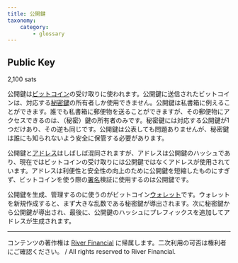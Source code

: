 ```yaml
---
title: 公開鍵
taxonomy:
    category:
        - glossary
---
```


## Public Key
2,100 sats

公開鍵は[ビットコイン](http://lostinbitcoin.jp.testrs.jp/staging/glossary/bitcoin/)の受け取りに使われます。公開鍵に送信されたビットコインは、対応する[秘密鍵](http://lostinbitcoin.jp.testrs.jp/staging/glossary/private_key/)の所有者しか使用できません。公開鍵は私書箱に例えることができます。誰でも私書箱に郵便物を送ることができますが、その郵便物にアクセスできるのは、（秘密）鍵の所有者のみです。秘密鍵には対応する公開鍵が1つだけあり、その逆も同じです。公開鍵は公表しても問題ありませんが、秘密鍵は誰にも知られないよう安全に保管する必要があります。

公開鍵と[アドレス](http://lostinbitcoin.jp.testrs.jp/staging/glossary/address/)はしばしば混同されますが、アドレスは公開鍵のハッシュであり、現在ではビットコインの受け取りには公開鍵ではなくアドレスが使用されています。アドレスは利便性と安全性の向上のために公開鍵を短縮したものにすぎず、ビットコインを使う際の[署名](http://lostinbitcoin.jp.testrs.jp/staging/glossary/signature/)検証に使用するのは公開鍵です。

公開鍵を生成、管理するのに使うのがビットコイン[ウォレット](http://lostinbitcoin.jp.testrs.jp/staging/glossary/wallet/)です。ウォレットを新規作成すると、まず大きな乱数である秘密鍵が導出されます。次に秘密鍵から公開鍵が導出され、最後に、公開鍵のハッシュにプレフィックスを追加してアドレスが生成されます。

---
コンテンツの著作権は [River Financial](https://river.com/) に帰属します。二次利用の可否は権利者にご確認ください。 / All rights reserved to River Financial.
